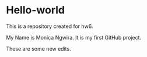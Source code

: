 # Hello-world
This is a repository created for hw6.


My Name is Monica Ngwira. It is my first GitHub project.

These are some new edits.
